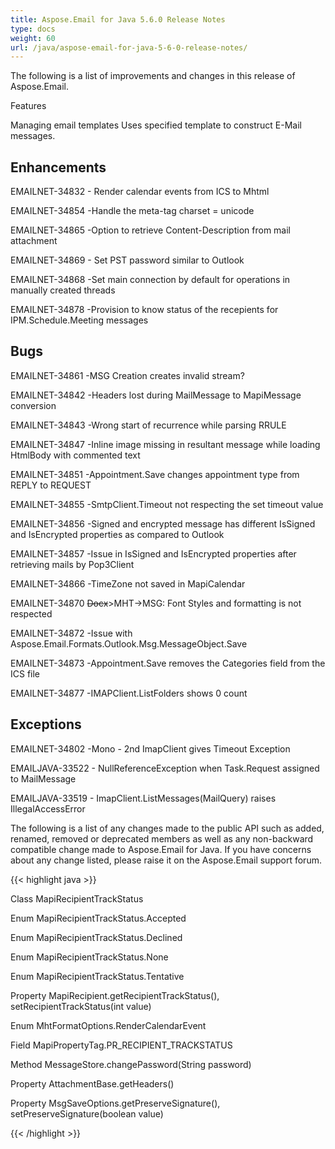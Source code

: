 ```yaml
---
title: Aspose.Email for Java 5.6.0 Release Notes
type: docs
weight: 60
url: /java/aspose-email-for-java-5-6-0-release-notes/
---
```


The following is a list of improvements and changes in this release of Aspose.Email.

Features

Managing email templates Uses specified template to construct E-Mail messages.

## **Enhancements**
EMAILNET-34832 - Render calendar events from ICS to Mhtml

EMAILNET-34854 -Handle the meta-tag charset = unicode

EMAILNET-34865 -Option to retrieve Content-Description from mail attachment

EMAILNET-34869 - Set PST password similar to Outlook

EMAILNET-34868 -Set main connection by default for operations in manually created threads

EMAILNET-34878 -Provision to know status of the recepients for IPM.Schedule.Meeting messages
## **Bugs**
EMAILNET-34861 -MSG Creation creates invalid stream?

EMAILNET-34842 -Headers lost during MailMessage to MapiMessage conversion

EMAILNET-34843 -Wrong start of recurrence while parsing RRULE

EMAILNET-34847 -Inline image missing in resultant message while loading HtmlBody with commented text

EMAILNET-34851 -Appointment.Save changes appointment type from REPLY to REQUEST

EMAILNET-34855 -SmtpClient.Timeout not respecting the set timeout value

EMAILNET-34856 -Signed and encrypted message has different IsSigned and IsEncrypted properties as compared to Outlook

EMAILNET-34857 -Issue in IsSigned and IsEncrypted properties after retrieving mails by Pop3Client

EMAILNET-34866 -TimeZone not saved in MapiCalendar

EMAILNET-34870 ~~Docx~~>MHT->MSG: Font Styles and formatting is not respected

EMAILNET-34872 -Issue with Aspose.Email.Formats.Outlook.Msg.MessageObject.Save

EMAILNET-34873 -Appointment.Save removes the Categories field from the ICS file

EMAILNET-34877 -IMAPClient.ListFolders shows 0 count
## **Exceptions**
EMAILNET-34802 -Mono - 2nd ImapClient gives Timeout Exception

EMAILJAVA-33522 - NullReferenceException when Task.Request assigned to MailMessage

EMAILJAVA-33519 - ImapClient.ListMessages(MailQuery) raises IllegalAccessError

The following is a list of any changes made to the public API such as added, renamed, removed or deprecated members as well as any non-backward compatible change made to Aspose.Email for Java. If you have concerns about any change listed, please raise it on the Aspose.Email support forum.

{{< highlight java >}}

 Class MapiRecipientTrackStatus

Enum MapiRecipientTrackStatus.Accepted

Enum MapiRecipientTrackStatus.Declined

Enum MapiRecipientTrackStatus.None

Enum MapiRecipientTrackStatus.Tentative

Property MapiRecipient.getRecipientTrackStatus(), setRecipientTrackStatus(int value)

Enum MhtFormatOptions.RenderCalendarEvent

Field MapiPropertyTag.PR_RECIPIENT_TRACKSTATUS

Method MessageStore.changePassword(String password)

Property AttachmentBase.getHeaders()

Property MsgSaveOptions.getPreserveSignature(), setPreserveSignature(boolean value)

{{< /highlight >}}
